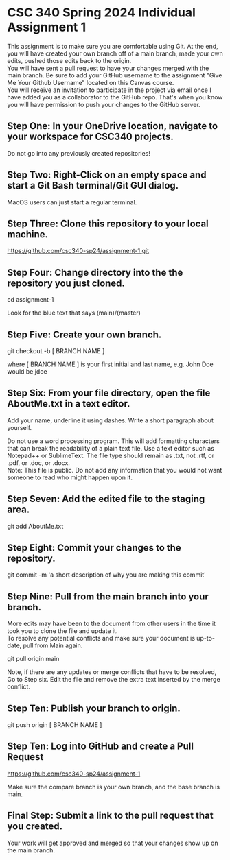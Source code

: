 # CSC 340 Spring 2024 Individual Assignment 1

This assignment is to make sure you are comfortable using Git. At the end, you will have created your own branch off of a main branch, made your own edits, pushed those edits back to the origin. \
You will have sent a pull request to have your changes merged with the main branch. Be sure to add your GitHub username to the assignment "Give Me Your Github Username" located on this Canvas course. \
You will receive an invitation to participate in the project via email once I have added you as a collaborator to the GitHub repo. That's when you know you will have permission to push your changes to the GitHub server.
## Step One: In your OneDrive location, navigate to your workspace for CSC340 projects. 
Do not go into any previously created repositories!

## Step Two: Right-Click on an empty space and start a Git Bash terminal/Git GUI dialog. 
MacOS users can just start a regular terminal.

## Step Three: Clone this repository to your local machine.
https://github.com/csc340-sp24/assignment-1.git

## Step Four: Change directory into the the repository you just cloned. 
cd assignment-1


Look for the blue text that says (main)/(master)

## Step Five: Create your own branch.
git checkout -b [ BRANCH NAME ]


where [ BRANCH NAME ] is your first initial and last name, e.g. John Doe would be jdoe

## Step Six: From your file directory, open the file AboutMe.txt in a text editor.
Add your name, underline it using dashes. Write a short paragraph about yourself. 

Do not use a word processing program.
This will add formatting characters that can break the readability of a plain text file. Use a text editor such as Notepad++ or SublimeText. The file type should remain as .txt, not .rtf, or .pdf, or .doc, or .docx.\
Note: This file is public. Do not add any information that you would not want someone to read who might happen upon it.

## Step Seven: Add the edited file to the staging area.
git add AboutMe.txt

## Step Eight: Commit your changes to the repository.
git commit -m 'a short description of why you are making this commit'

## Step Nine: Pull from the main branch into your branch.
More edits may have been to the document from other users in the time it took you to clone the file and update it.\
To resolve any potential conflicts and make sure your document is up-to-date, pull from Main again.

git pull origin main

Note, if there are any updates or merge conflicts that have to be resolved, Go to Step six. Edit the file and remove the extra text inserted by the merge conflict.

## Step Ten: Publish your branch to origin.
git push origin [ BRANCH NAME ]

## Step Ten: Log into GitHub and create a Pull Request
https://github.com/csc340-sp24/assignment-1


Make sure the compare branch is your own branch, and the base branch is main.

## Final Step: Submit a link to the pull request that you created.
Your work will get approved and merged so that your changes show up on the main branch.
